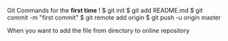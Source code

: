 Git Commands for the <b>first time</b> !
$ git init
$ git add README.md
$ git commit -m "first commit"
$ git remote add origin 
$ git push -u origin master

When you want to add the file from directory to online repository